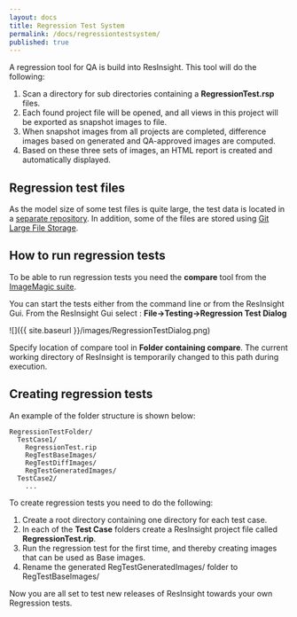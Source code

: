 ```yaml
---
layout: docs
title: Regression Test System
permalink: /docs/regressiontestsystem/
published: true
---
```


A regression tool for QA is build into ResInsight. This tool will do the following: 

1. Scan a directory for sub directories containing a **RegressionTest.rsp** files. 
2. Each found project file will be opened, and all views in this project will be exported as snapshot images to file.
3. When snapshot images from all projects are completed, difference images based on generated and QA-approved images are computed. 
4. Based on these three sets of images, an HTML report is created and automatically displayed.

## Regression test files
As the model size of some test files is quite large, the test data is located in a [separate repository](https://github.com/OPM/ResInsight-regression-test). In addition, some of the files are stored using [Git Large File Storage](https://git-lfs.github.com/).

## How to run regression tests

To be able to run regression tests you need the **compare** tool from the [ImageMagic suite](http://www.imagemagick.org/script/compare.php).

You can start the tests either from the command line or from the ResInsight Gui.
From the ResInsight Gui select : **File->Testing->Regression Test Dialog**

![]({{ site.baseurl }}/images/RegressionTestDialog.png)

Specify location of compare tool in **Folder containing compare**. The current working directory of ResInsight is temporarily changed to this path during execution.

## Creating regression tests

An example of the folder structure is shown below:

	RegressionTestFolder/
	  TestCase1/
	    RegressionTest.rip
	    RegTestBaseImages/
	    RegTestDiffImages/
	    RegTestGeneratedImages/
	  TestCase2/
	    ...

To create regression tests you need to do the following:

1. Create a root directory containing one directory for each test case. 
2. In each of the **Test Case** folders create a ResInsight project file called **RegressionTest.rip**.
3. Run the regression test for the first time, and thereby creating images that can be used as Base images.
4. Rename the generated RegTestGeneratedImages/ folder to RegTestBaseImages/

Now you are all set to test new releases of ResInsight towards your own Regression tests.
